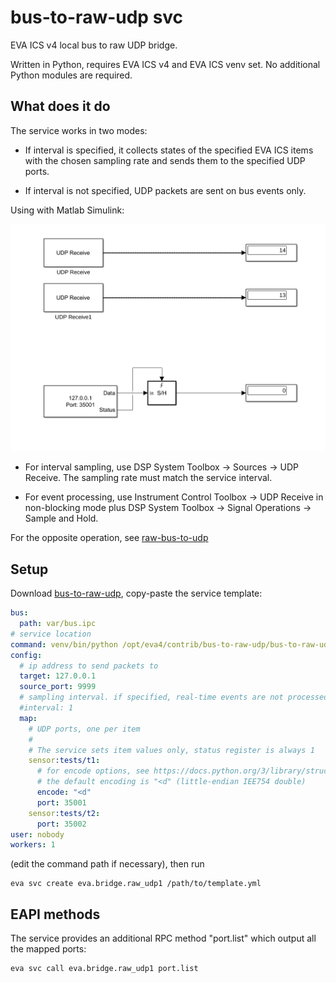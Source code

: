 # bus-to-raw-udp svc

EVA ICS v4 local bus to raw UDP bridge.

Written in Python, requires EVA ICS v4 and EVA ICS venv set. No additional
Python modules are required.

## What does it do

The service works in two modes:

* If interval is specified, it collects states of the specified EVA ICS items
with the chosen sampling rate and sends them to the specified UDP ports.

* If interval is not specified, UDP packets are sent on bus events only.

Using with Matlab Simulink:

![Simulink UDP](ss.png?raw=true)

* For interval sampling, use DSP System Toolbox -> Sources -> UDP Receive. The
sampling rate must match the service interval.

* For event processing, use Instrument Control Toolbox -> UDP Receive in
non-blocking mode plus DSP System Toolbox -> Signal Operations -> Sample and
Hold.

For the opposite operation, see [raw-bus-to-udp](../raw-udp-to-bus)

## Setup

Download [bus-to-raw-udp](bus-to-raw-udp.py), copy-paste the service template:

```yaml
bus:
  path: var/bus.ipc
# service location
command: venv/bin/python /opt/eva4/contrib/bus-to-raw-udp/bus-to-raw-udp.py
config:
  # ip address to send packets to
  target: 127.0.0.1
  source_port: 9999
  # sampling interval. if specified, real-time events are not processed
  #interval: 1
  map:
    # UDP ports, one per item
    # 
    # The service sets item values only, status register is always 1
    sensor:tests/t1:
      # for encode options, see https://docs.python.org/3/library/struct.html,
      # the default encoding is "<d" (little-endian IEE754 double)
      encode: "<d"
      port: 35001
    sensor:tests/t2:
      port: 35002
user: nobody
workers: 1
```

(edit the command path if necessary), then run

```shell
eva svc create eva.bridge.raw_udp1 /path/to/template.yml
```

## EAPI methods

The service provides an additional RPC method "port.list" which output all the
mapped ports:

```shell
eva svc call eva.bridge.raw_udp1 port.list
```
